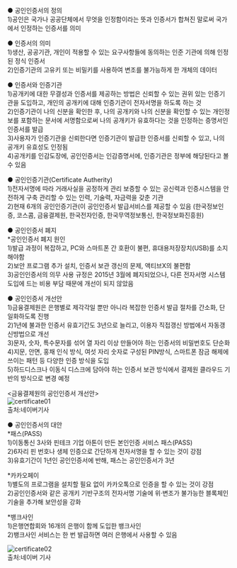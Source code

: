 ● 공인인증서의 정의   
    1)공인은 국가나 공공단체에서 무엇을 인정함이라는 뜻과 인증서가 합쳐진 말로써 국가에서 인정하는 인증서를 의미   
     
● 인증서의 의미   
   1)생산, 공공기관, 개인이 적용할 수 있는 요구사항들에 동의하는 인준 기관에 의해 인정된 정식 인증서   
  2)인증기관의 고유키 또는 비밀키를 사용하여 변조를 불가능하게 한 개체의 데이터   
     
● 인증서와 인증기관   
  1)공개키에 대한 무결성과 인증서를 제공하는 방법은 신뢰할 수 있는 권위 있는 인증기관을 도입하고, 개인의 공개키에 대해 인증기관이 전자서명을 하도록 하는 것   
  2)인증기관이 나의 신분을 확인한 후, 나의 공개키와 나의 신분을 확인할 수 있는 개인정보를 포함하는 문서에 서명함으로써 나의 공개키가 유효하다는 것을 인정하는 증명서인 인증서를 발급   
  3)사용자가 인증기관을 신뢰한다면 인증기관이 발급한 인증서를 신뢰할 수 있고, 나의 공개키 유효성도 인정됨   
  4)공개키를 인감도장에, 공인인증서는 인감증명서에, 인증기관은 정부에 해당된다고 볼 수 있음   
     
● 공인인증기관(Certificate Autherity)   
  1)전자서명에 따라 거래사실을 공정하게 관리 보증할 수 있는 공신력과 인증시스템을 안전하게 구축 관리할 수 있는 인력, 기술력, 자금력을 갖춘 기관   
  2)현재 6개의 공인인증기관(이 공인인증서 발급서비스를 제공할 수 있음 (한국정보인증, 코스콤, 금융결제원, 한국전자인증, 한국무역정보통신, 한국정보화진흥원)   
     
● 공인인증서 폐지   
  *공인인증서 폐지 원인   
    1)발급 과정이 복잡하고, PC와 스마트폰 간 호환이 불편, 휴대용저장장치(USB)를 소지해야함   
    2)보안 프로그램 추가 설치, 인증서 보관 갱신의 문제, 액티브X의 불편함   
    3)공인인증서의 의무 사용 규정은 2015년 3월에 폐지되었으나, 다른 전자서명 시스템 도입에 드는 비용 부담 때문에 개선이 되지 않았음   
       
● 공인인증서 개선안   
  1)금융결제원은 은행별로 제각각일 뿐만 아니라 복잡한 인증서 발급 절차를 간소화, 단일화하도록 진행   
  2)1년에 불과한 인증서 유효기간도 3년으로 늘리고, 이용자 직접갱신 방법에서 자동갱신방법으로 개선   
  3)문자, 숫자, 특수문자를 섞어 열 자리 이상 만들어야 하는 인증서의 비밀번호도 단순화   
  4)지문, 안면, 홍채 인식 방식, 여섯 자리 숫자로 구성된 PIN방식, 스마트폰 잠금 해제에 쓰이는 패턴 등 다양한 인증 방식을 도입   
  5)하드디스크나 이동식 디스크에 담아야 하는 인증서 보관 방식에서 결제원 클라우드 기반의 방식으로 변경 예정   
     
  <금융결제원의 공인인증서 개선안>      
  ![certificate01](https://user-images.githubusercontent.com/38236367/88936838-50d55980-d2be-11ea-91b7-77cd63542a4c.jpg)      
  출처:네이버기사  
     
● 공인인증서의 대안   
  *패스(PASS)   
    1)이동통신 3사와 핀테크 기업 아톤이 만든 본인인증 서비스 패스(PASS)   
    2)6자리 핀 번호나 생체 인증으로 간단하게 전자서명을 할 수 있는 것이 강점   
    3)유효기간이 1년인 공인인증서에 반해, 패스는 공인인증서가 3년   
       
  *카카오페이   
    1)별도의 프로그램을 설치할 필요 없이 카카오톡으로 인증을 할 수 있는 것이 강점   
    2)공인인증서와 같은 공개키 기반구조의 전자서명 기술에 위·변조가 불가능한 블록체인 기술을 추가해 보안성을 강화   
       
  *뱅크사인   
    1)은행연합회와 16개의 은행이 함께 도입한 뱅크사인   
    2)뱅크사인 서비스는 한 번 발급하면 여러 은행에서 사용할 수 있음      
      
![certificate02](https://user-images.githubusercontent.com/38236367/88936875-5cc11b80-d2be-11ea-9f8d-99373233813a.jpg)   
  출처:네이버 기사
